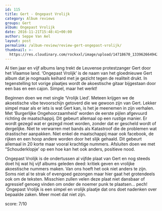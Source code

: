 ```yaml
---
id: 115
title: Gert - Ongepast Vrolijk
category: Album reviews
groups: Gert
album: Ongepast Vrolijk
date: 2016-11-21T15:48:41+00:00
author: Seppe Van Ael
layout: post
permalink: /album-review/review-gert-ongepast-vrolijk/
thumbnail: >-
  https://res.cloudinary.com/rockxxl/image/upload/14718670_1339626649429467_5773290926041720592_n.jpg
---
```

<figure class="tmblr-full"></figure> Al tien jaar en vijf albums lang trekt de Leuvense protestzanger Gert door het Vlaamse land. ‘Ongepast Vrolijk’ is de naam van het gloednieuwe Gert album dat je nogmaals keihard met je gezicht tegen de realiteit drukt. In tegenstelling tot vorige plaatjes wordt de akoestische gitaar bijgestaan door een bas en een cajon. Simpel, maar het werkt!

Beginnen doen we met single ‘Vrolijk Lied’. Meteen krijgen we de akoestische vibe tevoorschijn getoverd die we gewoon zijn van Gert. Lekker simpel maar als er iets is wat Gert kan, is het je meenemen in zijn verhalen. Met ‘Burgerlijke Ongehoorzaamheid’ worden de eerste pijlen afgevuurd richting de maatschappij. Dit gebeurt allemaal op een rustige manier. Er wordt gezegd wat er gezegd moet worden, zonder dat er gescheld wordt of dergelijke. Niet te verwarren met bands als Katastroof die de problemen wat drastischer aanpakken. Niet enkel de maatschappij maar ook facebook, de rijken en een hoop andere worden door het slijk gehaald. Dit gebeurt allemaal in 20 korte maar vooral krachtige nummers. Afsluiten doen we met “Schouderklopje’ op een hoe kan het ook anders, positieve nood.

Ongepast Vrolijk is de ondertussen al vijfde plaat van Gert en nog steeds doet hij wat hij vijf albums geleden deed: kritiek geven en vrolijke akoestische nummers maken. Van ons hoeft het ook niet anders te zijn. Soms niet al te strak of evengoed gezongen maar hier gaat het grotendeels ook om de teksten. Misschien zullen velen deze plaat niet dansbaar of agressief genoeg vinden om onder de noemer punk te plaatsen… pech!  Ongepast Vrolijk is een simpel en vrolijk plaatje dat ons doet nadenken over bepaalde zaken. Meer moet dat niet zijn.

score: 7/10
